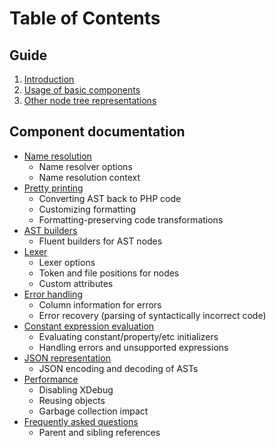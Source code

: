 Table of Contents
=================

Guide
-----

  1. [Introduction](0_Introduction.markdown)
  2. [Usage of basic components](2_Usage_of_basic_components.markdown)
  3. [Other node tree representations](3_Other_node_tree_representations.markdown)

Component documentation
-----------------------

  * [Name resolution](component/Name_resolution.markdown)
    * Name resolver options
    * Name resolution context
  * [Pretty printing](component/Pretty_printing.markdown)
    * Converting AST back to PHP code
    * Customizing formatting
    * Formatting-preserving code transformations
  * [AST builders](component/AST_builders.markdown)
    * Fluent builders for AST nodes
  * [Lexer](component/Lexer.markdown)
    * Lexer options
    * Token and file positions for nodes
    * Custom attributes
  * [Error handling](component/Error_handling.markdown)
    * Column information for errors
    * Error recovery (parsing of syntactically incorrect code)
  * [Constant expression evaluation](component/Constant_expression_evaluation.markdown)
    * Evaluating constant/property/etc initializers
    * Handling errors and unsupported expressions
  * [JSON representation](component/JSON_representation.markdown)
    * JSON encoding and decoding of ASTs
  * [Performance](component/Performance.markdown)
    * Disabling XDebug
    * Reusing objects
    * Garbage collection impact
  * [Frequently asked questions](component/FAQ.markdown)
    * Parent and sibling references
